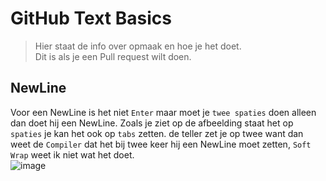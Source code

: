 # GitHub Text Basics
>Hier staat de info over opmaak en hoe je het doet.  
>Dit is als je een Pull request wilt doen.  
## NewLine
Voor een NewLine is het niet `Enter` maar moet je `twee spaties` doen alleen dan doet hij een NewLine. Zoals je ziet op de afbeelding staat het op `spaties` je kan het ook op `tabs` zetten. de teller zet je op twee want dan weet de `Compiler` dat het bij twee keer hij een NewLine moet zetten, `Soft Wrap` weet ik niet wat het doet.  
![image](https://user-images.githubusercontent.com/105280571/168255967-e6015937-293b-4260-8569-7ab24e4239bc.png)

